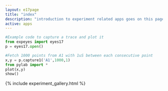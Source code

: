 ```yaml
---
layout: e17page
title: "index"
description: "introduction to experiment related apps goes on this page"
active: apps
---
```


```python
#Example code to capture a trace and plot it
from expeyes import eyes17
p = eyes17.open()

#Fetch 1000 points from A1 with 1uS between each consecutive point
x,y = p.capture1('A1',1000,1)
from pylab import *
plot(x,y)
show()
```


{% include experiment_gallery.html %}

<script type="text/javascript">
{% include gallery.js %}
</script>
